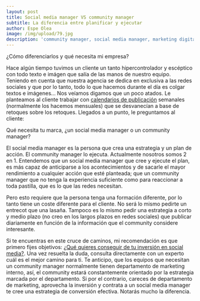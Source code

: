 ```yaml
---
layout: post
title: Social media manager VS community manager
subtitle: La diferencia entre planificar y ejecutar
author: Espe Olea
image: /img/upload/79.jpg
description: 'community manager, social media manager, marketing digital, malaga '
---
```

¿Cómo diferenciarlos y qué necesita mi empresa?

Hace algún tiempo tuvimos un cliente un tanto hipercontrolador y escéptico con todo texto e imágen que salía de las manos de nuestro equipo. Teniendo en cuenta que nuestra agencia se dedica en exclusiva a las redes sociales y que por lo tanto, todo lo que hacemos durante el día es colgar textos e imágenes… Nos veíamos digamos que un poco atados. Le planteamos al cliente trabajar con [calendarios de publicación](https://vilmanunez.com/plantilla-calendario-editorial-de-redes-sociales/) semanales (normalmente los hacemos mensuales) que se desvanecían a base de retoques sobre los retoques. Llegados a un punto, le preguntamos al cliente:

Qué necesita tu marca, ¿un social media manager o un community manager? 

El social media manager es la persona que crea una estrategia y un plan de acción. El community manager lo ejecuta. Actualmente nosotros somos 2 en 1. Entendemos que un social media manager que cree y ejecute el plan, es más capaz de anticiparse a los acontecimientos y de sacarle el mayor rendimiento a cualquier acción que esté planteada; que un community manager que no tenga la experiencia suficiente como para reaccionar a toda pastilla, que es lo que las redes necesitan. 

Pero esto requiere que la persona tenga una formación diferente, por lo tanto tiene un coste diferente para el cliente. No será lo mismo pedirte un entrecot que una lasaña. Tampoco es lo mismo pedir una estrategia a corto y medio plazo (no creo en los largos plazos en redes sociales) que publicar diariamente en función de la información que el community considere interesante. 

Si te encuentras en este cruce de caminos, mi recomendación es que primero fijes objetivos: [¿Qué quieres conseguir de tu inversión en social media?](https://socialmedier.com/objetivos-en-redes-sociales/). Una vez resuelta la duda, consulta directamente con un experto cuál es el mejor camino para ti. Te anticipo, que los equipos que necesitan un community manager normalmente tienen departamento de marketing interno, así, el community estará constantemente orientado por la estrategia marcada por el departamento. Si por el contrario, careces de departamento de marketing, aprovecha la inversión y contrata a un social media manager te cree una estrategia de conversión efectiva. Notarás mucho la diferencia.
